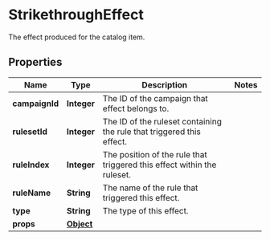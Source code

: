 

# StrikethroughEffect

The effect produced for the catalog item.
## Properties

Name | Type | Description | Notes
------------ | ------------- | ------------- | -------------
**campaignId** | **Integer** | The ID of the campaign that effect belongs to. | 
**rulesetId** | **Integer** | The ID of the ruleset containing the rule that triggered this effect. | 
**ruleIndex** | **Integer** | The position of the rule that triggered this effect within the ruleset. | 
**ruleName** | **String** | The name of the rule that triggered this effect. | 
**type** | **String** | The type of this effect. | 
**props** | [**Object**](.md) |  | 



